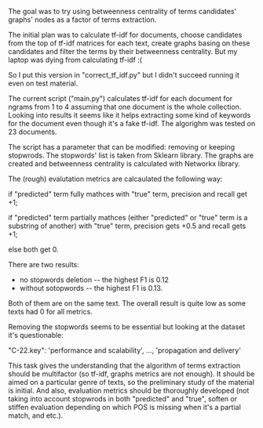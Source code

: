 The goal was to try using betweenness centrality of terms candidates' graphs' nodes as a factor of terms extraction.

The initial plan was to calculate tf-idf for documents, choose candidates from the top of tf-idf matrices for each text, create graphs basing on these candidates and filter the terms by their betweenness centrality. But my laptop was dying from calculating tf-idf :(

So I put this version in "correct_tf_idf.py" but I didn't succeed running it even on test material.

The current script ("main.py") calculates tf-idf for each document for ngrams from 1 to 4 assuming that one document is the whole collection. Looking into results it seems like it helps extracting some kind of keywords for the document even though it's a fake tf-idf. The algorighm was tested on 23 documents.

The script has a parameter that can be modified: removing or keeping stopwrods. The stopwords' list is taken from Sklearn library. The graphs are created and betweenness centrality is calculated with Networkx library. 

The (rough) evalutation metrics are calcaulated the following way:

if "predicted" term fully mathces with "true" term, precision and recall get +1;

if "predicted" term partially mathces (either "predicted" or "true" term is a substring of another) with "true" term, precision gets +0.5 and recall gets +1;

else both get 0.

There are two results:
- no stopwords deletion -- the highest F1 is 0.12
- without sotopwords -- the highest F1 is 0.13.

Both of them are on the same text. The overall result is quite low as some texts had 0 for all metrics. 

Removing the stopwords seems to be essential but looking at the dataset it's questionable:

"C-22.key": 'performance and scalability', ..., 'propagation and delivery'

This task gives the understanding that the algorithm of terms extraction should be multifactor (so tf-idf, graphs metrics are not enough). It should be aimed on a particular genre of texts, so the preliminary study of the material is initial. And also, evaluation metrics should be thoroughly developed (not taking into account stopwrods in both "predicted" and "true",  soften or stiffen evaluation depending on which POS is missing when it's a partial match, and etc.).

